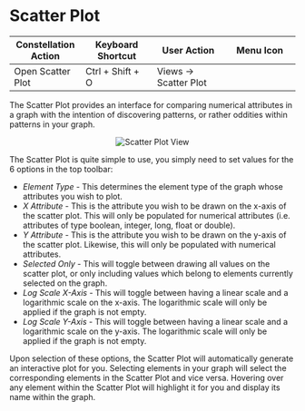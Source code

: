 # Scatter Plot

<table class="table table-striped">
<colgroup>
<col style="width: 25%" />
<col style="width: 25%" />
<col style="width: 25%" />
<col style="width: 25%" />
</colgroup>
<thead>
<tr class="header">
<th>Constellation Action</th>
<th>Keyboard Shortcut</th>
<th>User Action</th>
<th>Menu Icon</th>
</tr>
</thead>
<tbody>
<tr class="odd">
<td>Open Scatter Plot</td>
<td>Ctrl + Shift + O</td>
<td>Views -&gt; Scatter Plot</td>
<td><div style="text-align: center">
<img src="../constellation/CoreScatterPlotView/src/au/gov/asd/tac/constellation/views/scatterplot/docs/resources/scatter-plot.png" width="16" height="16" />
</div></td>
</tr>
</tbody>
</table>

The Scatter Plot provides an interface for comparing numerical
attributes in a graph with the intention of discovering patterns, or
rather oddities within patterns in your graph.

<div style="text-align: center">

![Scatter Plot
View](../constellation/CoreScatterPlotView/src/au/gov/asd/tac/constellation/views/scatterplot/docs/resources/ScatterPlot.png)

</div>

The Scatter Plot is quite simple to use, you simply need to set values
for the 6 options in the top toolbar:

-   *Element Type* - This determines the element type of the graph whose
    attributes you wish to plot.
-   *X Attribute* - This is the attribute you wish to be drawn on the
    x-axis of the scatter plot. This will only be populated for
    numerical attributes (i.e. attributes of type boolean, integer,
    long, float or double).
-   *Y Attribute* - This is the attribute you wish to be drawn on the
    y-axis of the scatter plot. Likewise, this will only be populated
    with numerical attributes.
-   *Selected Only* - This will toggle between drawing all values on the
    scatter plot, or only including values which belong to elements
    currently selected on the graph.
-   *Log Scale X-Axis* - This will toggle between having a linear scale
    and a logarithmic scale on the x-axis. The logarithmic scale will
    only be applied if the graph is not empty.
-   *Log Scale Y-Axis* - This will toggle between having a linear scale
    and a logarithmic scale on the y-axis. The logarithmic scale will
    only be applied if the graph is not empty.

Upon selection of these options, the Scatter Plot will automatically
generate an interactive plot for you. Selecting elements in your graph
will select the corresponding elements in the Scatter Plot and vice
versa. Hovering over any element within the Scatter Plot will highlight
it for you and display its name within the graph.
